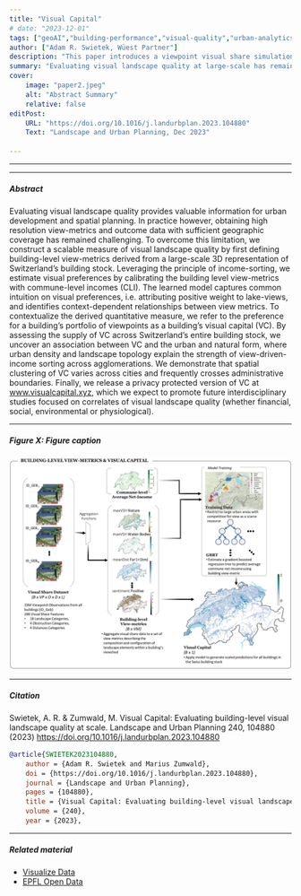 ```yaml
---
title: "Visual Capital" 
# date: "2023-12-01"
tags: ["geoAI","building-performance","visual-quality","urban-analytics"]
author: ["Adam R. Swietek, Wüest Partner"]
description: "This paper introduces a viewpoint visual share simulation, view-metrics, and a novel index Visual Capital. Published in Landscape and Urban Planning, Dec 2023." 
summary: "Evaluating visual landscape quality at large-scale has remained challenging. In this paper we have introduced a spatial machine learning approach to generate an income-derived building-specific measure of Visual Capital." 
cover:
    image: "paper2.jpeg"
    alt: "Abstract Summary"
    relative: false
editPost:
    URL: "https://doi.org/10.1016/j.landurbplan.2023.104880"
    Text: "Landscape and Urban Planning, Dec 2023"

---
```


---

<!-- ##### Download

+ [Paper](paper1.pdf)
+ [Online appendix](appendix1.pdf)
+ [Code and data](https://github.com/pmichaillat/job-rationing) -->

---

##### Abstract

Evaluating visual landscape quality provides valuable information for urban development and spatial planning. In practice however, obtaining high resolution view-metrics and outcome data with sufficient geographic coverage has remained challenging. To overcome this limitation, we construct a scalable measure of visual landscape quality by first defining building-level view-metrics derived from a large-scale 3D representation of Switzerland’s building stock. Leveraging the principle of income-sorting, we estimate visual preferences by calibrating the building level view-metrics with commune-level incomes (CLI). The learned model captures common intuition on visual preferences, i.e. attributing positive weight to lake-views, and identifies context-dependent relationships between view metrics. To contextualize the derived quantitative measure, we refer to the preference for a building’s portfolio of viewpoints as a building’s visual capital (VC). By assessing the supply of VC across Switzerland’s entire building stock, we uncover an association between VC and the urban and natural form, where urban density and landscape topology explain the strength of view-driven-income sorting across agglomerations. We demonstrate that spatial clustering of VC varies across cities and frequently crosses administrative boundaries. Finally, we release a privacy protected version of VC at www.visualcapital.xyz, which we expect to promote future interdisciplinary studies focused on correlates of visual landscape quality (whether financial, social, environmental or physiological).

---

##### Figure X: Figure caption

![](paper1.jpeg)

---

##### Citation

Swietek, A. R. & Zumwald, M. Visual Capital: Evaluating building-level visual landscape quality at scale. Landscape and Urban Planning 240, 104880 (2023) https://doi.org/10.1016/j.landurbplan.2023.104880 

```BibTeX
@article{SWIETEK2023104880,
	author = {Adam R. Swietek and Marius Zumwald},
	doi = {https://doi.org/10.1016/j.landurbplan.2023.104880},
	journal = {Landscape and Urban Planning},
	pages = {104880},
	title = {Visual Capital: Evaluating building-level visual landscape quality at scale},
	volume = {240},
	year = {2023},

```

---

##### Related material

+ [Visualize Data](http://www.visualcapital.xyz)
+ [EPFL Open Data](https://www.epfl.ch/schools/enac/open-visual-capital-data/)

